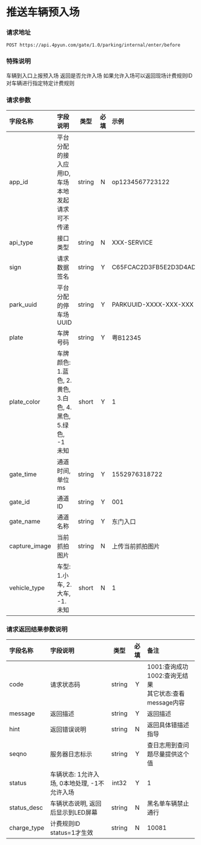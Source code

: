# 推送车辆预入场

###  请求地址

	POST https://api.4pyun.com/gate/1.0/parking/internal/enter/before

###  特殊说明

车辆到入口上报预入场 返回是否允许入场 如果允许入场可以返回现场计费规则ID 对车辆进行指定特定计费规则


###  请求参数

| 字段名称      | 字段说明 |  类型  | 必填 | 示例   |
| :--- | :--- | :---: | :--: | :--- |
| app_id        | 平台分配的接入应用ID, 车场本地发起请求可不传递         | string |  N   | op1234567723122     |
| api_type      | 接口类型     | string |  N   | XXX-SERVICE         |
| sign          | 请求数据签名          | string |  Y   | C65FCAC2D3FB5E2D3D4AD93DD20C8C39 |
| park_uuid     | 平台分配的停车场UUID  | string |  Y   | PARKUUID-XXXX-XXX-XXX            |
| plate         | 车牌号码 | string |  Y   | 粤B12345            |
| plate_color   | 车牌颜色: 1.蓝色, 2.黄色, 3.白色, 4.黑色, 5.绿色, -1 未知    | short |  Y   | 1      |
| gate_time | 通道时间, 单位ms      | string |  Y   | 1552976318722       |
| gate_id | 通道ID            | string |  Y   | 001    |
| gate_name    | 通道名称 | string |  Y   | 东门入口            |
| capture_image  | 当前抓拍图片  | string |  N   | 上传当前抓拍图片 |
| vehicle_type  | 车型: 1.小车, 2.大车, -1.未知      | short |  N   | 1      |

###  请求返回结果参数说明

| 字段名称       | 字段说明      |  类型  | 必填 | 备注     |
| :--- | :--- | :---: | :--: | :--- |
| code           | 请求状态码    | string |  Y   | 1001:查询成功<br>1002:查询无结果<br>其它状态:查看message内容 |
| message        | 返回描述      | string |  Y   | 返回描述   |
| hint           | 返回错误说明  | string |  N   | 返回具体错描述指导    |
| seqno          | 服务器日志标示| string |  Y   | 查日志用到查问题尽量提供这个值     |
| status         | 车辆状态: 1允许入场, 0本地处理,  -1不允许入场 | int32 |  Y   | 1   |
| status_desc   | 车辆状态说明, 返回后显示到LED屏幕 | string |  N   | 黑名单车辆禁止通行  |
| charge_type | 计费规则ID status=1才生效  | string |  N   | 10081 |
